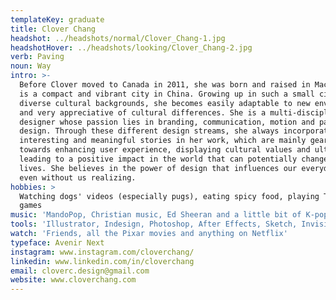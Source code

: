 ```yaml
---
templateKey: graduate
title: Clover Chang
headshot: ../headshots/normal/Clover_Chang-1.jpg
headshotHover: ../headshots/looking/Clover_Chang-2.jpg
verb: Paving
noun: Way
intro: >-
  Before Clover moved to Canada in 2011, she was born and raised in Macau, which
  is a compact and vibrant city in China. Growing up in such a small city with
  diverse cultural backgrounds, she becomes easily adaptable to new environments
  and very appreciative of cultural differences. She is a multi-disciplinary
  designer whose passion lies in branding, communication, motion and package
  design. Through these different design streams, she always incorporates some
  interesting and meaningful stories in her work, which are mainly geared
  towards enhancing user experience, displaying cultural values and ultimately,
  leading to a positive impact in the world that can potentially change peoples’
  lives. She believes in the power of design that influences our everyday life,
  even without us realizing.
hobbies: >
  Watching dogs' videos (especially pugs), eating spicy food, playing Tetris
  games
music: 'MandoPop, Christian music, Ed Sheeran and a little bit of K-pop'
tools: 'Illustrator, Indesign, Photoshop, After Effects, Sketch, Invision'
watch: 'Friends, all the Pixar movies and anything on Netflix'
typeface: Avenir Next
instagram: www.instagram.com/cloverchang/
linkedin: www.linkedin.com/in/cloverchang
email: cloverc.design@gmail.com
website: www.cloverchang.com
---
```


